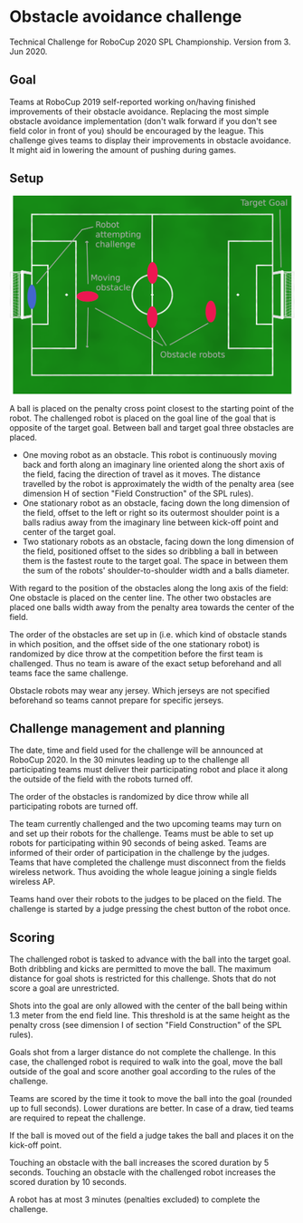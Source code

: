 # Obstacle avoidance challenge

Technical Challenge for RoboCup 2020 SPL Championship. Version from 3. Jun 2020.

## Goal

Teams at RoboCup 2019 self-reported working on/having finished improvements of their obstacle avoidance. Replacing the most simple obstacle avoidance implementation (don't walk forward if you don't see field color in front of you) should be encouraged by the league. This challenge gives teams to display their improvements in obstacle avoidance. It might aid in lowering the amount of pushing during games.

## Setup

![](figs/obstacle_challenge_2020.png)

A ball is placed on the penalty cross point closest to the starting point of the robot. The challenged robot is placed on the goal line of the goal that is opposite of the target goal. Between ball and target goal three obstacles are placed.

- One moving robot as an obstacle. This robot is continuously moving back and forth along an imaginary line oriented along the short axis of the field, facing the direction of travel as it moves. The distance travelled by the robot is approximately the width of the penalty area (see dimension H of section "Field Construction" of the SPL rules).
- One stationary robot as an obstacle, facing down the long dimension of the field, offset to the left or right so its outermost shoulder point is a balls radius away from the imaginary line between kick-off point and center of the target goal.
- Two stationary robots as an obstacle, facing down the long dimension of the field, positioned offset to the sides so dribbling a ball in between them is the fastest route to the target goal. The space in between them the sum of the robots' shoulder-to-shoulder width and a balls diameter.

With regard to the position of the obstacles along the long axis of the field: One obstacle is placed on the center line. The other two obstacles are placed one balls width away from the penalty area towards the center of the field.

The order of the obstacles are set up in (i.e. which kind of obstacle stands in which position, and the offset side of the one stationary robot) is randomized by dice throw at the competition before the first team is challenged. Thus no team is aware of the exact setup beforehand and all teams face the same challenge.

Obstacle robots may wear any jersey. Which jerseys are not specified beforehand so teams cannot prepare for specific jerseys.

## Challenge management and planning

The date, time and field used for the challenge will be announced at RoboCup 2020. In the 30 minutes leading up to the challenge all participating teams must deliver their participating robot and place it along the outside of the field with the robots turned off.

The order of the obstacles is randomized by dice throw while all participating robots are turned off.

The team currently challenged and the two upcoming teams may turn on and set up their robots for the challenge. Teams must be able to set up robots for participating within 90 seconds of being asked.  Teams are informed of their order of participation in the challenge by the judges. Teams that have completed the challenge must disconnect from the fields wireless network. Thus avoiding the whole league joining a single fields wireless AP.

Teams hand over their robots to the judges to be placed on the field. The challenge is started by a judge pressing the chest button of the robot once.

## Scoring

The challenged robot is tasked to advance with the ball into the target goal. Both dribbling and kicks are permitted to move the ball. The maximum distance for goal shots is restricted for this challenge. Shots that do not score a goal are unrestricted.

Shots into the goal are only allowed with the center of the ball being within 1.3 meter from the end field line. This threshold is at the same height as the penalty cross (see dimension I of section "Field Construction" of the SPL rules).

Goals shot from a larger distance do not complete the challenge. In this case, the challenged robot is required to walk into the goal, move the ball outside of the goal and score another goal according to the rules of the challenge.

Teams are scored by the time it took to move the ball into the goal (rounded up to full seconds). Lower durations are better. In case of a draw, tied teams are required to repeat the challenge.

If the ball is moved out of the field a judge takes the ball and places it on the kick-off point.

Touching an obstacle with the ball increases the scored duration by 5 seconds. Touching an obstacle with the challenged robot increases the scored duration by 10 seconds.

A robot has at most 3 minutes (penalties excluded) to complete the challenge.
